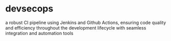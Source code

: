 # devsecops
a robust CI pipeline using Jenkins and Github Actions, ensuring code quality and efficiency throughout the development lifecycle with seamless integration and automation tools
